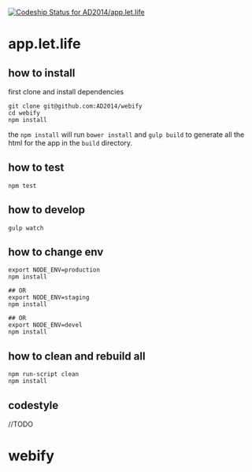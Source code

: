 [ ![Codeship Status for AD2014/app.let.life](https://codeship.com/projects/18273b00-e1fd-0132-eca4-3642858bbef8/status?branch=master)](https://codeship.com/projects/81346)

# app.let.life


## how to install

first clone and install dependencies

```shell
git clone git@github.com:AD2014/webify
cd webify
npm install
``````

the `npm install` will run `bower install` and `gulp build` to generate all the html for the app in the `build` directory.

## how to test

```shell
npm test
```



## how to develop

```
gulp watch
```

## how to change env

```
export NODE_ENV=production
npm install

## OR
export NODE_ENV=staging
npm install

## OR
export NODE_ENV=devel
npm install

```

## how to clean and rebuild all

```
npm run-script clean
npm install
```

## codestyle

//TODO
# webify
